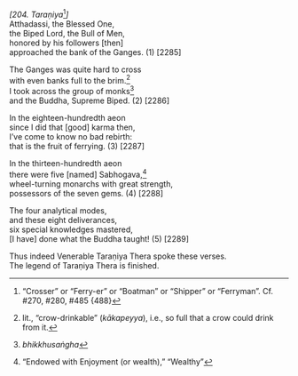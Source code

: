 *\[204. Taraṇiya*[^1]*\]*  
Atthadassi, the Blessed One,  
the Biped Lord, the Bull of Men,  
honored by his followers \[then\]  
approached the bank of the Ganges. (1) \[2285\]

The Ganges was quite hard to cross  
with even banks full to the brim.[^2]  
I took across the group of monks[^3]  
and the Buddha, Supreme Biped. (2) \[2286\]

In the eighteen-hundredth aeon  
since I did that \[good\] karma then,  
I’ve come to know no bad rebirth:  
that is the fruit of ferrying. (3) \[2287\]

In the thirteen-hundredth aeon  
there were five \[named\] Sabhogava,[^4]  
wheel-turning monarchs with great strength,  
possessors of the seven gems. (4) \[2288\]

The four analytical modes,  
and these eight deliverances,  
six special knowledges mastered,  
\[I have\] done what the Buddha taught! (5) \[2289\]

Thus indeed Venerable Taraṇiya Thera spoke these verses.  
The legend of Taraṇiya Thera is finished.

[^1]: “Crosser” or “Ferry-er” or “Boatman” or “Shipper” or “Ferryman”. Cf. \#270, \#280, \#485 {488}

[^2]: lit., “crow-drinkable” (*kākapeyya*), i.e., so full that a crow could drink from it.

[^3]: *bhikkhusaṅgha*

[^4]: “Endowed with Enjoyment (or wealth),” “Wealthy”
